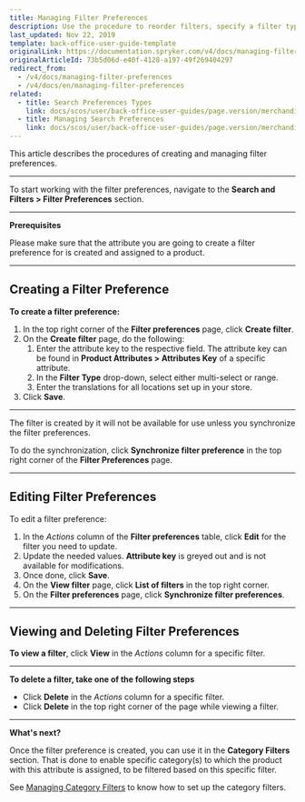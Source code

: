 ```yaml
---
title: Managing Filter Preferences
description: Use the procedure to reorder filters, specify a filter type and add translations to the filter name in the Back Office.
last_updated: Nov 22, 2019
template: back-office-user-guide-template
originalLink: https://documentation.spryker.com/v4/docs/managing-filter-preferences
originalArticleId: 73b5d06d-e40f-4128-a197-49f269404297
redirect_from:
  - /v4/docs/managing-filter-preferences
  - /v4/docs/en/managing-filter-preferences
related:
  - title: Search Preferences Types
    link: docs/scos/user/back-office-user-guides/page.version/merchandising/search-and-filters/references/search-preferences-types.html
  - title: Managing Search Preferences
    link: docs/scos/user/back-office-user-guides/page.version/merchandising/search-and-filters/managing-search-preferences.html
---
```


This article describes the procedures of creating and managing filter preferences.
***

To start working with the filter preferences, navigate to the **Search and Filters > Filter Preferences** section.
***

**Prerequisites**

Please make sure that the attribute you are going to create a filter preference for is created and assigned to a product.
***

## Creating a Filter Preference

**To create a filter preference:**
1. In the top right corner of the **Filter preferences** page, click **Create filter**.
2. On the **Create filter** page, do the following:
    1. Enter the attribute key to the respective field. The attribute key can be found in **Product Attributes > Attributes Key** of a specific attribute.
    2. In the **Filter Type** drop-down, select either multi-select or range.
    3. Enter the translations for all locations set up in your store.
3. Click **Save**.
***
The filter is created by it will not be available for use unless you synchronize the filter preferences.

To do the synchronization, click **Synchronize filter preference** in the top right corner of the **Filter Preferences** page.
***

## Editing Filter Preferences

To edit a filter preference:
1. In the _Actions_ column of the **Filter preferences** table, click **Edit** for the filter you need to update.
2. Update the needed values.
    **Attribute key** is greyed out and is not available for modifications.
3. Once done, click **Save**.
4. On the **View filter** page, click **List of filters** in the top right corner.
5. On the **Filter preferences** page, click **Synchronize filter preferences**.
***

## Viewing and Deleting Filter Preferences

**To view a filter**, click **View** in the _Actions_ column for a specific filter.
***

**To delete a filter, take one of the following steps**
* Click **Delete** in the _Actions_ column for a specific filter.
* Click **Delete** in the top right corner of the page while viewing a filter.

***

**What's next?**

Once the filter preference is created, you can use it in the **Category Filters** section. That is done to enable specific category(s) to which the product with this attribute is assigned, to be filtered based on this specific filter.

See [Managing Category Filters](/docs/scos/user/back-office-user-guides/{{page.version}}/merchandising/search-and-filters/managing-category-filters.html) to know how to set up the category filters.
